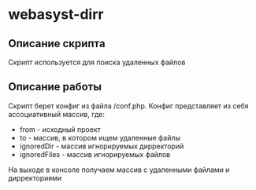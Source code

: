 # webasyst-dirr

## Описание скрипта

Скрипт используется для поиска удаленных файлов

## Описание работы

Скрипт берет конфиг из файла /conf.php. Конфиг представляет из себя ассоциативный массив, где:
- from - исходный проект
- to - массив, в котором ищем удаленные файлы
- ignoredDir - массив игнорируемых дирректорий
- ignoredFiles - массив игнорируемых файлов

На выходе в консоле получаем массив с удаленными файлами и дирректориями